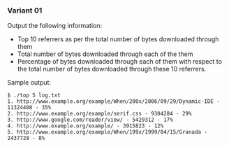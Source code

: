 ### Variant 01
Output the following information:

* Top 10 referrers as per the total number of bytes downloaded through them
* Total number of bytes downloaded through each of the them
* Percentage of bytes downloaded through each of them with respect to the total number of bytes downloaded through these 10 referrers.

Sample output:

```
$ ./top 5 log.txt
1. http://www.example.org/example/When/200x/2006/09/29/Dynamic-IDE - 11324408 - 35%
2. http://www.example.org/example/serif.css - 9304284 - 29%
3. http://www.google.com/reader/view/ - 5429312 - 17%
4. http://www.example.org/example/ - 3915823 - 12%
5. http://www.example.org/example/When/199x/1999/04/15/Granada - 2437728 - 8%
```
